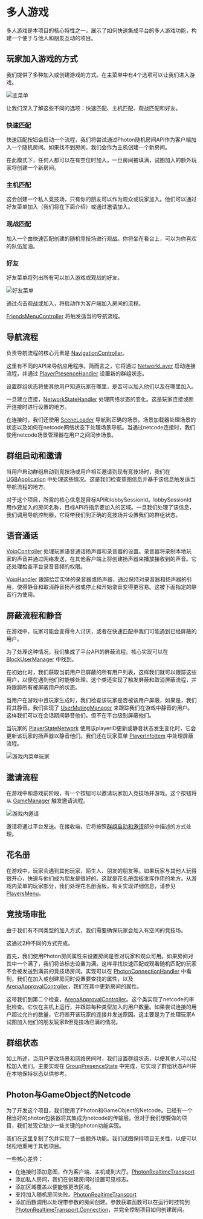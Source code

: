# 多人游戏

多人游戏是本项目的核心特性之一，展示了如何快速集成平台的多人游戏功能，构建一个便于与他人和朋友互动的项目。

## 玩家加入游戏的方式

我们提供了多种加入或创建游戏的方式。在主菜单中有4个选项可以让我们进入游戏。

![主菜单](./Media/mainmenu.jpg)

让我们深入了解这些不同的选项：快速匹配、主机匹配、观战匹配和好友。

### 快速匹配

快速匹配按钮会启动一个流程，我们将尝试通过Photon随机房间API作为客户端加入一个随机房间。如果找不到房间，我们会作为主机创建一个新房间。

在此模式下，任何人都可以在有空位时加入。一旦房间被填满，试图加入的额外玩家将创建一个新房间。

### 主机匹配

这会创建一个私人竞技场，只有你的朋友可以作为观众或玩家加入。他们可以通过好友菜单加入（我们将在下面介绍）或通过邀请加入。

### 观战匹配

加入一个由快速匹配创建的随机竞技场进行观战。你将坐在看台上，可以为你喜欢的队伍加油。

### 好友

好友菜单将列出所有可以加入游戏或观战的好友。

![好友菜单](./Media/mainmenu_friends.png)

通过点击观战或加入，将启动作为客户端加入房间的流程。

[FriendsMenuController](../Assets/PongHub/Scripts/MainMenu/FriendsMenuController.cs) 将触发适当的导航流程。

## 导航流程

负责导航流程的核心元素是 [NavigationController](../Assets/PongHub/Scripts/App/NavigationController.cs)。

这里有不同的API来导航应用程序。简而言之，它将通过 [NetworkLayer](../Packages/com.meta.multiplayer.netcode-photon/Core/NetworkLayer.cs) 启动连接流程，并通过 [PlayerPresenceHandler](../Assets/PongHub/Scripts/App/PlayerPresenceHandler.cs) 设置新的群组状态。

设置群组状态将使其他用户知道玩家在哪里，是否可以加入他们以及在哪里加入。

一旦建立连接，[NetworkStateHandler](../Assets/PongHub/Scripts/App/NetworkStateHandler.cs) 处理网络状态的变化。这是玩家连接或断开连接时进行设置的地方。

在连接时，我们还使用 [SceneLoader](../Packages/com.meta.multiplayer.netcode-photon/Core/SceneLoader.cs) 导航到正确的场景。场景加载器处理场景的状态以及如何在netcode网络状态下处理场景导航。当通过netcode连接时，我们使用netcode场景管理器在用户之间同步场景。

## 群组启动和邀请

当用户启动群组启动到竞技场或用户相互邀请到现有竞技场时，我们在 [UGBApplication](../Assets/PongHub/Scripts/App/UGBApplication.cs) 中处理这些情况。这是我们检查意图信息并基于该信息触发适当导航流程的地方。

对于这个项目，所需的核心信息是目标API和lobbySessionId。lobbySessionId用作要加入的房间名称，目标API将指示要加入的区域。一旦我们处理了该信息，我们调用导航控制器，它将带我们到正确的竞技场并设置我们的群组状态。

## 语音通话

[VoipController](../Packages/com.meta.multiplayer.netcode-photon/Core/VoipController.cs) 处理玩家语音通话扬声器和录音器的设置。录音器将录制本地玩家的声音并通过网络发送，在其他客户端上将创建扬声器来播放接收到的声音。它还处理检查平台录音音频的权限。

[VoipHandler](../Packages/com.meta.multiplayer.netcode-photon/Core/VoipHandler.cs) 跟踪给定实体的录音器或扬声器，通过保持对录音器和扬声器的引用，使得静音和取消静音扬声器或停止和开始录音变得更容易。这被下面指定的静音行为使用。

## 屏蔽流程和静音

在游戏中，玩家可能会变得令人讨厌，或者在快速匹配中我们可能遇到已经屏蔽的用户。

为了处理这种情况，我们集成了平台API的屏蔽流程。核心实现可以在 [BlockUserManager](../Packages/com.meta.multiplayer.netcode-photon/Core/BlockUserManager.cs) 中找到。

在初始化时，我们获取当前用户已屏蔽的所有用户列表，这样我们就可以跟踪这些用户，以便在遇到他们时能够处理。这个类还实现了触发屏蔽和取消屏蔽流程，并将跟踪所有被屏蔽用户的状态。

当用户在游戏中且玩家生成时，我们检查该玩家是否被该用户屏蔽，如果是，我们将其静音。我们实现了 [UserMutingManager](../Assets/PongHub/Scripts/App/UserMutingManager.cs) 来跟踪我们在游戏中静音的用户。这样我们可以在会话期间静音他们，但不在平台级别屏蔽他们。

当玩家的 [PlayerStateNetwork](../Assets/PongHub/Scripts/Arena/Player/PlayerStateNetwork.cs) 使用该playerID更新或静音状态发生变化时，它会更新该玩家的扬声器以静音他们。我们还在玩家菜单 [PlayerInfoItem](../Assets/PongHub/Scripts/Arena/Player/Menu/PlayerInfoItem.cs) 中处理屏蔽流程。

![游戏内菜单玩家](./Media/ingamemenu_players.jpg)

## 邀请流程

在游戏中和游戏前阶段，有一个按钮可以邀请玩家加入竞技场并游戏。这个按钮将从 [GameManager](../Assets/PongHub/Scripts/Arena/Gameplay/GameManager.cs) 触发邀请流程。

![游戏内邀请](./Media/ingameinvite.jpg)

邀请将通过平台发送。在接收端，它将按照[群组启动和邀请](#群组启动和邀请)部分中描述的方式处理。

## 花名册

在游戏中，玩家会遇到其他玩家，陌生人、朋友的朋友等。如果玩家与其他人玩得很开心，快速与他们成为朋友是很好的。这就是花名册面板发挥作用的地方。从游戏内菜单的玩家部分，我们处理花名册面板。有关实现详细信息，请参见 [PlayersMenu](../Assets/PongHub/Scripts/Arena/Player/Menu/PlayersMenu.cs)。

## 竞技场审批

由于我们有不同类型的加入方式，我们需要确保玩家会加入有空间的竞技场。

这通过2种不同的方式完成。

首先，我们使用Photon房间属性来设置房间是否对玩家和观众可用。如果房间对其中一个满了，我们将该标志设置为满。这样寻找快速匹配或观看随机匹配的玩家不会被发送到满员的竞技场房间。实现可以在 [PhotonConnectionHandler](../Assets/PongHub/Scripts/App/PhotonConnectionHandler.cs) 中看到，我们在加入或创建房间时设置要查找的属性，以及 [ArenaApprovalController](../Assets/PongHub/Scripts/Arena/Services/ArenaApprovalController.cs)，我们在其中更新房间的属性。

这带我们到第二个检查，[ArenaApprovalController](../Assets/PongHub/Scripts/Arena/Services/ArenaApprovalController.cs)。这个类实现了netcode的审批检查。它仅在主机上运行，并跟踪每种类型加入的用户数量。如果尝试连接的用户超过允许的数量，它将断开该玩家的连接并发送原因。这主要是为了处理玩家A试图加入他们的朋友玩家B但竞技场已满的情况。

## 群组状态

如上所述，当用户更改场景和网络房间时，我们设置群组状态，以便其他人可以轻松加入他们。主要实现在 [GroupPresenceState](../Packages/com.meta.multiplayer.netcode-photon/Core/GroupPresenceState.cs) 中完成，它实现了群组状态API并在本地保持状态以供参考。

## Photon与GameObject的Netcode

为了开发这个项目，我们使用了Photon和GameObject的Netcode。已经有一个相当好的photon包装器将其集成为netcode的传输层。但对于我们想要做的项目，我们发现它缺少一些关键的photon功能实现。

我们在[这里](../Packages/com.community.netcode.transport.photon-realtime@b28923aa5d)复制了包并实现了一些额外功能。我们试图保持项目无关性，以便可以轻松地重用于其他项目。

一些核心差异：

- 在连接时添加意图，作为客户端、主机或到大厅。[PhotonRealtimeTransport](../Packages/com.community.netcode.transport.photon-realtime@b28923aa5d/Runtime/PhotonRealtimeTransport.cs)
- 添加私人房间，我们在创建房间时设置可见标志。
- 添加区域覆盖以便能够更改区域。
- 支持加入随机房间失败。[PhotonRealtimeTransport](../Packages/com.community.netcode.transport.photon-realtime@b28923aa5d/Runtime/PhotonRealtimeTransport.Matchmaking.cs)
- 添加函数调用以处理带参数的房间创建。参数获取函数可以在运行时挂钩到 [PhotonRealtimeTransport.Connection](../Packages/com.community.netcode.transport.photon-realtime@b28923aa5d/Runtime/PhotonRealtimeTransport.Connection.cs)，并完全控制项目如何创建房间。
